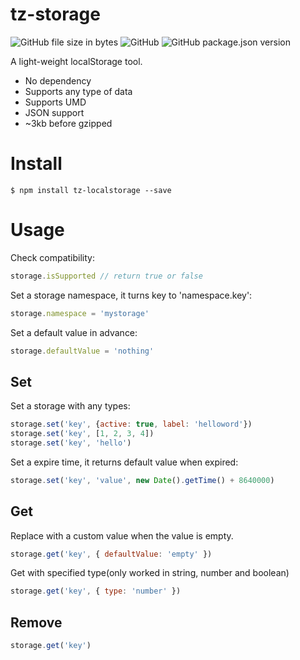 # tz-storage
![GitHub file size in bytes](https://img.shields.io/github/size/mecoepcoo/tz-storage/dist/tz-storage.min.js.svg)
![GitHub](https://img.shields.io/github/license/mecoepcoo/tz-storage.svg)
![GitHub package.json version](https://img.shields.io/github/package-json/v/mecoepcoo/tz-storage.svg)

A light-weight localStorage tool.

- No dependency
- Supports any type of data
- Supports UMD
- JSON support
- ~3kb before gzipped

# Install
```shell
$ npm install tz-localstorage --save
```

# Usage
Check compatibility:
```javascript
storage.isSupported // return true or false
```

Set a storage namespace, it turns key to 'namespace.key':
```javascript
storage.namespace = 'mystorage'
```

Set a default value in advance:
```javascript
storage.defaultValue = 'nothing'
```

## Set
Set a storage with any types:
```javascript
storage.set('key', {active: true, label: 'helloword'})
storage.set('key', [1, 2, 3, 4])
storage.set('key', 'hello')
```

Set a expire time, it returns default value when expired:
```javascript
storage.set('key', 'value', new Date().getTime() + 8640000)
```

## Get
Replace with a custom value when the value is empty.
```javascript
storage.get('key', { defaultValue: 'empty' })
```

Get with specified type(only worked in string, number and boolean)
```javascript
storage.get('key', { type: 'number' })
```

## Remove
```javascript
storage.get('key')
```
